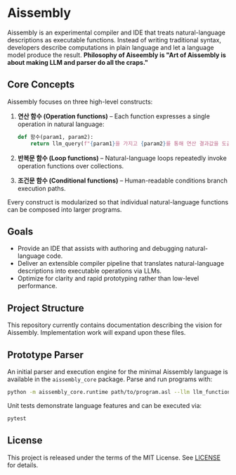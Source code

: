 # Aissembly

Aissembly is an experimental compiler and IDE that treats natural-language descriptions as executable functions. Instead of writing traditional syntax, developers describe computations in plain language and let a language model produce the result. **Philosophy of Aiseembly is "Art of Aissembly is about making LLM and parser do all the craps."**

## Core Concepts

Aissembly focuses on three high-level constructs:

1. **연산 함수 (Operation functions)** – Each function expresses a single operation in natural language:

   ```python
   def 함수(param1, param2):
       return llm_query(f"{param1}을 가지고 {param2}를 통해 연산 결과값을 도출한다.")
   ```

2. **반복문 함수 (Loop functions)** – Natural-language loops repeatedly invoke operation functions over collections.

3. **조건문 함수 (Conditional functions)** – Human-readable conditions branch execution paths.

Every construct is modularized so that individual natural-language functions can be composed into larger programs.

## Goals

- Provide an IDE that assists with authoring and debugging natural-language code.
- Deliver an extensible compiler pipeline that translates natural-language descriptions into executable operations via LLMs.
- Optimize for clarity and rapid prototyping rather than low-level performance.

## Project Structure

This repository currently contains documentation describing the vision for Aissembly. Implementation work will expand upon these files.

## Prototype Parser

An initial parser and execution engine for the minimal Aissembly language is
available in the `aissembly_core` package. Parse and run programs with:

```bash
python -m aissembly_core.runtime path/to/program.asl --llm llm_functions.json
```

Unit tests demonstrate language features and can be executed via:

```bash
pytest
```

## License

This project is released under the terms of the MIT License. See [LICENSE](LICENSE) for details.

